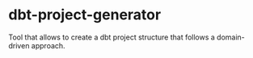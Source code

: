 # dbt-project-generator
Tool that allows to create a dbt project structure that follows a domain-driven approach.
